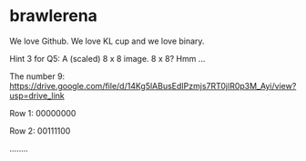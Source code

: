 # brawlerena

We love Github. We love KL cup and we love binary.

Hint 3 for Q5:
A (scaled) 8 x 8 image. 8 x 8? Hmm ...

The number 9: https://drive.google.com/file/d/14Kg5lABusEdIPzmjs7RT0jlR0p3M_Ayi/view?usp=drive_link

Row 1: 00000000

Row 2: 00111100

........
